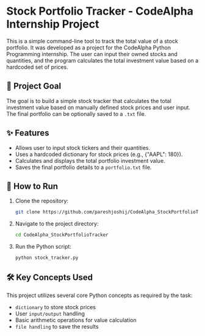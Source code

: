 # Stock Portfolio Tracker - CodeAlpha Internship Project

This is a simple command-line tool to track the total value of a stock portfolio. It was developed as a project for the CodeAlpha Python Programming internship. The user can input their owned stocks and quantities, and the program calculates the total investment value based on a hardcoded set of prices.

## 🎯 Project Goal

The goal is to build a simple stock tracker that calculates the total investment value based on manually defined stock prices and user input. The final portfolio can be optionally saved to a `.txt` file.

## ✨ Features

- Allows user to input stock tickers and their quantities.
- Uses a hardcoded dictionary for stock prices (e.g., {"AAPL": 180}).
- Calculates and displays the total portfolio investment value.
- Saves the final portfolio details to a `portfolio.txt` file.

## 🚀 How to Run

1.  Clone the repository:
    ```bash
    git clone https://github.com/pareshjoshij/CodeAlpha_StockPortfolioTracker.git
2.  Navigate to the project directory:
    ```bash
    cd CodeAlpha_StockPortfolioTracker
    ```
3.  Run the Python script:
    ```bash
    python stock_tracker.py
    ```

## 🛠️ Key Concepts Used

This project utilizes several core Python concepts as required by the task:
- `dictionary` to store stock prices
- User `input/output` handling
- Basic arithmetic operations for value calculation
- `file handling` to save the results

